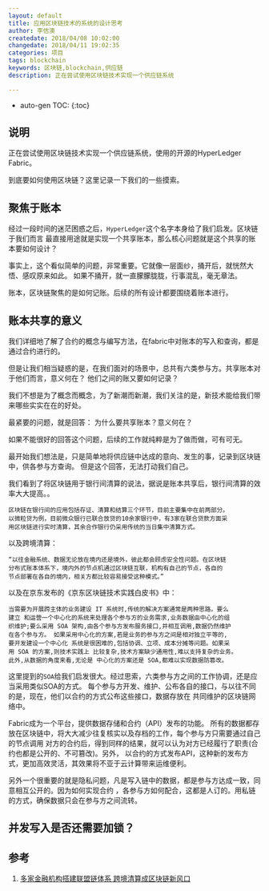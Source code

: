 ```yaml
---
layout: default
title: 应用区块链技术的系统的设计思考
author: 李佶澳
createdate: 2018/04/08 10:02:00
changedate: 2018/04/11 19:02:35
categories: 项目
tags: blockchain
keywords: 区块链,blockchain,供应链
description: 正在尝试使用区块链技术实现一个供应链系统

---
```


* auto-gen TOC:
{:toc}

## 说明

正在尝试使用区块链技术实现一个供应链系统，使用的开源的HyperLedger Fabric。

到底要如何使用区块链？这里记录一下我们的一些摸索。

## 聚焦于账本

经过一段时间的迷茫困惑之后，`HyperLedger`这个名字本身给了我们启发。区块链于我们而言
最直接用途就是实现一个共享账本，那么核心问题就是这个共享的账本要如何设计？

事实上，这个看似简单的问题，非常重要。它就像一层面纱，捅开后，就恍然大悟、感叹原来如此。
如果不捅开，就一直朦朦胧胧，行事混乱，毫无章法。

账本，区块链聚焦的是如何记账。后续的所有设计都要围绕着账本进行。

## 账本共享的意义

我们详细地了解了合约的概念与编写方法，在fabric中对账本的写入和查询，都是通过合约进行的。

但是让我们相当疑惑的是，在我们面对的场景中，总共有六类参与方。共享账本对于他们而言，意义何在？
他们之间的账又要如何记录？

我们不想是为了概念而概念，为了新潮而新潮，我们关注的是，新技术能给我们带来哪些实实在在的好处。

最紧要的问题，就是回答： 为什么要共享账本？意义何在？

如果不能很好的回答这个问题，后续的工作就纯粹是为了做而做，可有可无。

最开始我们想法是，只是简单地将供应链中达成的意向、发生的事，记录到区块链中，供各参与方查询。
但是这个回答，无法打动我们自己。

我们看到了将区块链用于银行间清算的说法，据说是账本共享后，银行间清算的效率大大提高。。

	区块链在银行间的应用包括存证、清算和结算三个环节，目前主要集中在前两部分。
	以微粒贷为例，目前微众银行已联合放贷的10余家银行中，有3家在联合贷款方面采
	用区块链进行实时清算，其余合作银行仍采用传统的当日集中清算方式。

以及跨境清算：

	“以往金融系统、数据无论放在境内还是境外，彼此都会顾虑安全性问题。在区块链
	分布式账本体系下，境内外的节点机通过区块链互联，机构有自己的节点，各自的
	节点部署在各自的境内，相关方都比较容易接受这种模式。”

以及在京东发布的《京东区块链技术实践白皮书》中：

	当需要为开展跨主体的业务建设 IT 系统时,传统的解决方案通常是两种思路。要么
	建立 和运营一个中心化的系统来处理各个参与方的业务需求,业务数据由中心化的组
	织维护;要么采用 SOA 架构,由各个参与方发布服务接口,并相互调用,数据仍然维护
	在各个参与方。 如果采用中心化的方案,若是业务的参与方之间是相对独立平等的,
	要开发建设一个中心化 系统是很困难的,包括协调、立项、成本分摊等问题。如果采
	用 SOA 的方案,则技术实践上 比较复杂,技术方案缺少通用性,难以支持复杂的业务。
	此外,从数据的角度来看,无论是 中心化的方案还是 SOA,都难以实现数据防篡改。

这里提到的`SOA`给我们启发很大。经过思索，六类参与方之间的工作协调，还是应当采用类似SOA的方式。
每个参与方开发、维护、公布各自的接口，与以往不同的是，现在，他们以合约的方式公布这些接口，数据存放在
共同维护的区块链网络中。

Fabric成为一个平台，提供数据存储和合约（API）发布的功能。
所有的数据都存放在区块链中，将大大减少往复核实以及存档的工作，每个参与方只需要通过自己的节点调用
对方的合约后，得到同样的结果，就可以认为对方已经履行了职责(合约也都是公开的、不可篡改)。另外，
以合约的方式发布API，这种新的发布方式，更加高效灵活，其效果将不亚于云计算带来运维便利。

另外一个很重要的就是隐私问题，凡是写入链中的数据，都是参与方达成一致，同意相互公开的。因为如何实现合约
，各参与方如何配合，这都是人订的。用私链的方式，确保数据只会在参与方之间流转。

## 并发写入是否还需要加锁？



## 参考

1. [多家金融机构搭建联盟链体系 跨境清算成区块链新风口][1]

[1]: http://money.163.com/17/0420/05/CIEMUO9G002580S6.html  "多家金融机构搭建联盟链体系 跨境清算成区块链新风口" 
